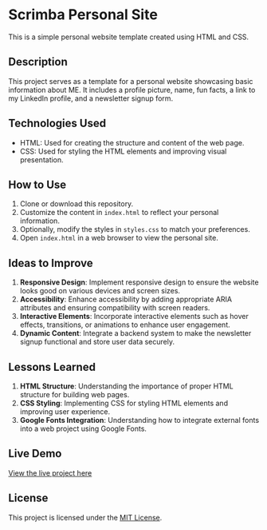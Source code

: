 # Scrimba Personal Site

This is a simple personal website template created using HTML and CSS.

## Description
This project serves as a template for a personal website showcasing basic information about ME. It includes a profile picture, name, fun facts, a link to my LinkedIn profile, and a newsletter signup form.

## Technologies Used
- HTML: Used for creating the structure and content of the web page.
- CSS: Used for styling the HTML elements and improving visual presentation.

## How to Use
1. Clone or download this repository.
2. Customize the content in `index.html` to reflect your personal information.
3. Optionally, modify the styles in `styles.css` to match your preferences.
4. Open `index.html` in a web browser to view the personal site.

## Ideas to Improve
1. **Responsive Design**: Implement responsive design to ensure the website looks good on various devices and screen sizes.
2. **Accessibility**: Enhance accessibility by adding appropriate ARIA attributes and ensuring compatibility with screen readers.
3. **Interactive Elements**: Incorporate interactive elements such as hover effects, transitions, or animations to enhance user engagement.
5. **Dynamic Content**: Integrate a backend system to make the newsletter signup functional and store user data securely.

## Lessons Learned
1. **HTML Structure**: Understanding the importance of proper HTML structure for building web pages.
2. **CSS Styling**: Implementing CSS for styling HTML elements and improving user experience.
4. **Google Fonts Integration**: Understanding how to integrate external fonts into a web project using Google Fonts.

## Live Demo
[View the live project here]()

## License
This project is licensed under the [MIT License](LICENSE).
